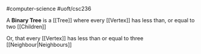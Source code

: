 #computer-science 
#uoft/csc236 

A **Binary Tree** is a [[Tree]] where every [[Vertex]] has less than, or equal to two [[Children]]

Or, that every [[Vertex]] has less than or equal to three [[Neighbour|Neighbours]]